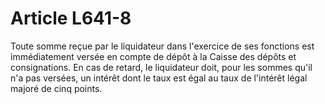 # Article L641-8

Toute somme reçue par le liquidateur dans l'exercice de ses fonctions est immédiatement versée en compte de dépôt à la Caisse des dépôts et consignations. En cas de retard, le liquidateur doit, pour les sommes qu'il n'a pas versées, un intérêt dont le taux est égal au taux de l'intérêt légal majoré de cinq points.

